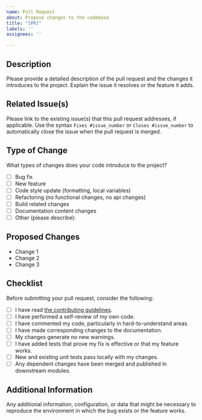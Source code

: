 ```yaml
---
name: Pull Request
about: Propose changes to the codebase
title: "[PR]"
labels: ''
assignees: ''

---
```


<!-- Thank you for contributing! Please ensure you follow the guidelines below before submitting your pull request. -->

## Description
Please provide a detailed description of the pull request and the changes it introduces to the project. Explain the issue it resolves or the feature it adds.

## Related Issue(s)
Please link to the existing issue(s) that this pull request addresses, if applicable. Use the syntax `Fixes #issue_number` or `Closes #issue_number` to automatically close the issue when the pull request is merged.

## Type of Change
What types of changes does your code introduce to the project?
- [ ] Bug fix
- [ ] New feature
- [ ] Code style update (formatting, local variables)
- [ ] Refactoring (no functional changes, no api changes)
- [ ] Build related changes
- [ ] Documentation content changes
- [ ] Other (please describe):

## Proposed Changes
- Change 1
- Change 2
- Change 3

## Checklist
Before submitting your pull request, consider the following:
- [ ] I have read [the contributing guidelines](./CONTRIBUTING.md).
- [ ] I have performed a self-review of my own code.
- [ ] I have commented my code, particularly in hard-to-understand areas.
- [ ] I have made corresponding changes to the documentation.
- [ ] My changes generate no new warnings.
- [ ] I have added tests that prove my fix is effective or that my feature works.
- [ ] New and existing unit tests pass locally with my changes.
- [ ] Any dependent changes have been merged and published in downstream modules.

## Additional Information
Any additional information, configuration, or data that might be necessary to reproduce the environment in which the bug exists or the feature works.
